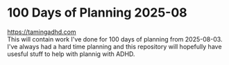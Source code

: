 # 100 Days of Planning 2025-08
https://tamingadhd.com<br/>
This will contain work I've done for 100 days of planning from 2025-08-03. I've always had a hard time planning and this repository will hopefully have usesful stuff to help with plannig with ADHD.
